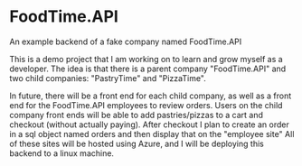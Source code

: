 # FoodTime.API
An example backend of a fake company named FoodTime.API

This is a demo project that I am working on to learn and grow myself as a developer. The idea is that there is a parent company
"FoodTime.API" and two child companies: "PastryTime" and "PizzaTime". 

In future, there will be a front end for each child company, as well as a front end for the FoodTime.API
employees to review orders. Users on the child company front ends will be able to add pastries/pizzas to a cart and checkout (without actually paying).
After checkout I plan to create an order in a sql object named orders and then display that on the "employee site" All of these sites will be hosted using Azure, and I 
will be deploying this backend to a linux machine.
